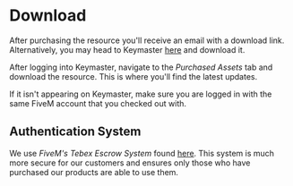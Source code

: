# Download

After purchasing the resource you'll receive an email with a download link. Alternatively, you may head to Keymaster [here](https://keymaster.fivem.net/login) and download it.

After logging into Keymaster, navigate to the _Purchased Assets_ tab and download the resource. This is where you'll find the latest updates.

If it isn't appearing on Keymaster, make sure you are logged in with the same FiveM account that you checked out with.

## Authentication System

We use _FiveM's Tebex Escrow System_ found [here](https://forum.cfx.re/t/introducing-asset-escrow-for-your-resources/4777151). This system is much more secure for our customers and ensures only those who have purchased our products are able to use them.
